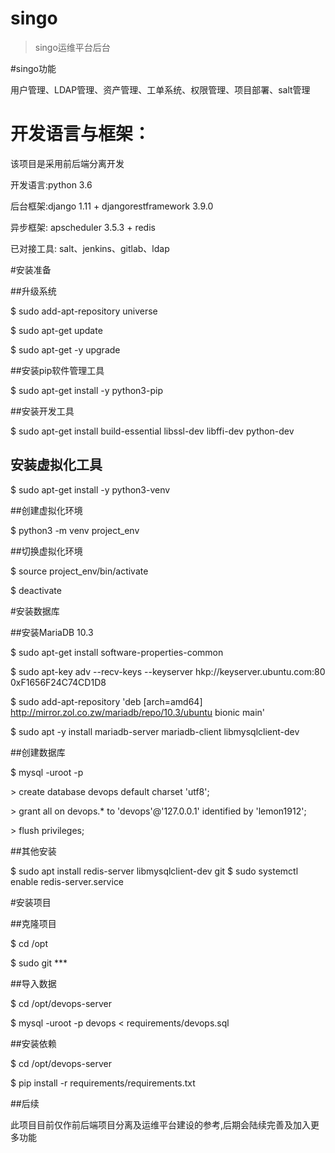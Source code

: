 # singo

> singo运维平台后台

#singo功能

用户管理、LDAP管理、资产管理、工单系统、权限管理、项目部署、salt管理

# 开发语言与框架：

该项目是采用前后端分离开发

开发语言:python 3.6

后台框架:django 1.11 + djangorestframework 3.9.0

异步框架: apscheduler 3.5.3 + redis

已对接工具: salt、jenkins、gitlab、ldap

#安装准备


##升级系统

$ sudo add-apt-repository universe

$ sudo apt-get update

$ sudo apt-get -y upgrade

##安装pip软件管理工具

$ sudo apt-get install -y python3-pip

##安装开发工具

$ sudo apt-get install build-essential libssl-dev libffi-dev python-dev


## 安装虚拟化工具

$ sudo apt-get install -y python3-venv


##创建虚拟化环境

$ python3 -m venv project_env


##切换虚拟化环境

$ source project_env/bin/activate

$ deactivate


#安装数据库


##安装MariaDB 10.3

$ sudo apt-get install software-properties-common

$ sudo apt-key adv --recv-keys --keyserver hkp://keyserver.ubuntu.com:80 0xF1656F24C74CD1D8

$ sudo add-apt-repository 'deb [arch=amd64] http://mirror.zol.co.zw/mariadb/repo/10.3/ubuntu bionic main'

$ sudo apt -y install mariadb-server mariadb-client libmysqlclient-dev


##创建数据库

$ mysql -uroot -p

\> create database devops default charset 'utf8';

\> grant all on devops.* to 'devops'@'127.0.0.1' identified by 'lemon1912';

\> flush privileges;


##其他安装

$ sudo apt install redis-server libmysqlclient-dev git
$ sudo systemctl enable redis-server.service


#安装项目


##克隆项目

$ cd /opt

$ sudo git ***


##导入数据

$ cd /opt/devops-server

$ mysql -uroot -p devops < requirements/devops.sql


##安装依赖

$ cd /opt/devops-server

$ pip install -r requirements/requirements.txt


##后续

此项目目前仅作前后端项目分离及运维平台建设的参考,后期会陆续完善及加入更多功能


